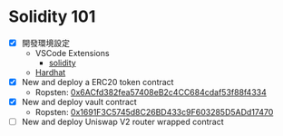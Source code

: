 # Solidity 101

- [x] 開發環境設定
  - VSCode Extensions
    - [solidity](https://marketplace.visualstudio.com/items?itemName=JuanBlanco.solidity)
  - [Hardhat](https://hardhat.org/)
- [x] New and deploy a ERC20 token contract
  - Ropsten: [0x6ACfd382fea57408eB2c4CC684cdaf53f88f4334](https://ropsten.etherscan.io/token/0x6acfd382fea57408eb2c4cc684cdaf53f88f4334)
- [x] New and deploy vault contract
  - Ropsten: [0x1691F3C5745d8C26BD433c9F603285D5ADd17470](https://ropsten.etherscan.io/address/0x1691f3c5745d8c26bd433c9f603285d5add17470)
- [ ] New and deploy Uniswap V2 router wrapped contract
